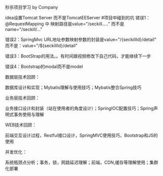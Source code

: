 秒杀项目学习
by Company


idea设置Tomcat Server 而不是TomcatEEServer
#项目中碰到的坑
错误1：@RequestMapping 中 映射路径是value="/seckill....." 
								而不是name="/seckill/..."

错误2：SpringMvc URL地址参数映射参数的封装是value="/{seckillId}/detail" 
										而不是：value="/${seckillId}/detail"
										
错误3：BootStrap的用法。。有时间跟视频修改下自己代码，才能继续下一步


错误4：Bootstrap的modal而不是model



数据层技术回顾：

数据库设计和实现；Mybatis理解与使用技巧；Mybatis整合Spring技巧

业务层技术回顾：

业务接口设计和封装（站在使用者的角度设计）；SpringIOC配置技巧；Spring声明式事务使用与理解

WEB技术回顾：

前端交互设计过程，Restful接口设计，SpringMVC使用技巧，Bootstrap和JS的使用

并发优化：

系统瓶颈点分析；事务，锁，网路延迟理解；前端，CDN,缓存等理解使用；集群化部署